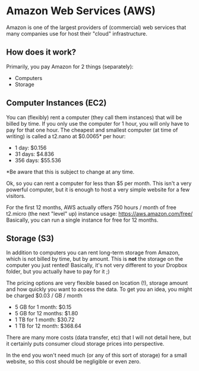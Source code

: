 # Amazon Web Services (AWS)

Amazon is one of the largest providers of (commercial) web services that many companies use for host their "cloud" infrastructure.

## How does it work?

Primarily, you pay Amazon for 2 things (separately):
 * Computers
 * Storage

## Computer Instances (EC2)

You can (flexibly) rent a computer (they call them instances) that will be billed by time.
If you only use the computer for 1 hour, you will only have to pay for that one hour.
The cheapest and smallest computer (at time of writing) is called a t2.nano at $0.0065* per hour:
 * 1 day: $0.156
 * 31 days: $4.836
 * 356 days: $55.536

*Be aware that this is subject to change at any time.

Ok, so you can rent a computer for less than $5 per month.
This isn't a very powerful computer, but it is enough to host a very simple website for a few visitors.

For the first 12 months, AWS actually offers 750 hours / month of free t2.micro (the next "level" up) instance usage: https://aws.amazon.com/free/
Basically, you can run a single instance for free for 12 months.

## Storage (S3)

In addition to computers you can rent long-term storage from Amazon, which is not billed by time, but by amount.
This is **not** the storage on the computer you just rented!
Basically, it's not very different to your Dropbox folder, but you actually have to pay for it ;)

The pricing options are very flexible based on location (!), storage amount and how quickly you want to access the data.
To get you an idea, you might be charged $0.03 / GB / month
 * 5 GB for 1 month: $0.15
 * 5 GB for 12 months: $1.80
 * 1 TB for 1 month: $30.72
 * 1 TB for 12 month: $368.64
 
There are many more costs (data transfer, etc) that I will not detail here, but it certainly puts consumer cloud storage prices into perspective.

In the end you won't need much (or any of this sort of storage) for a small website, so this cost should be negligible or even zero.
